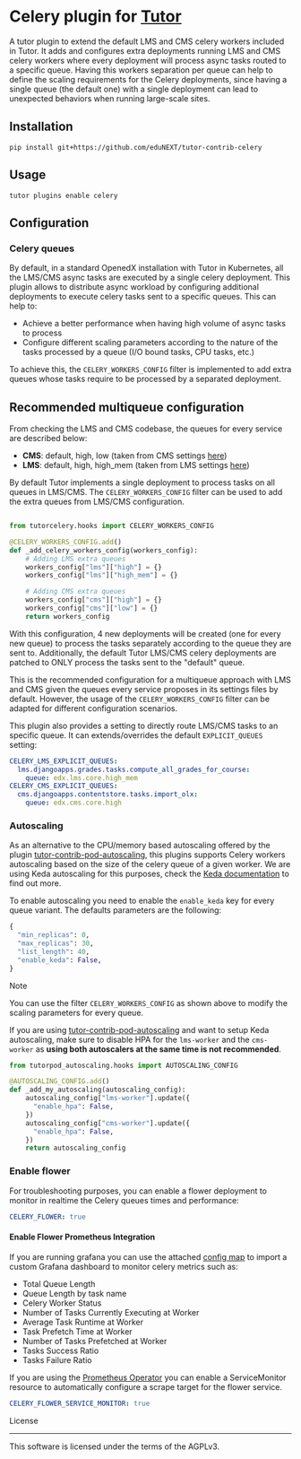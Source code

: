 # Celery plugin for [Tutor](https://docs.tutor.edly.io)

A tutor plugin to extend the default LMS and CMS celery workers included in Tutor.
It adds and configures extra deployments running LMS and CMS celery workers where
every deployment will process async tasks routed to a specific queue. Having this
workers separation per queue can help to define the scaling requirements for the Celery
deployments, since having a single queue (the default one) with a single deployment can
lead to unexpected behaviors when running large-scale sites.

## Installation

```shell
pip install git+https://github.com/eduNEXT/tutor-contrib-celery
```

## Usage

```shell
tutor plugins enable celery
```

## Configuration

### Celery queues

By default, in a standard OpenedX installation with Tutor in Kubernetes, all the LMS/CMS async tasks are executed
by a single celery deployment. This plugin allows to distribute async workload by configuring additional deployments
to execute celery tasks sent to a specific queues. This can help to:

- Achieve a better performance when having high volume of async tasks to process
- Configure different scaling parameters according to the nature of the tasks processed by a queue (I/O bound tasks,
CPU tasks, etc.)

To achieve this, the `CELERY_WORKERS_CONFIG` filter is implemented to add extra queues whose tasks require to be
processed by a separated deployment.

## Recommended multiqueue configuration

From checking the LMS and CMS codebase, the queues for every service are described below:

- **CMS**: default, high, low (taken from CMS settings [here](https://github.com/openedx/edx-platform/blob/open-release/redwood.master/cms/envs/common.py#L1578-L1582))
- **LMS**: default, high, high_mem (taken from LMS settings [here](https://github.com/openedx/edx-platform/blob/open-release/redwood.master/lms/envs/common.py#L2913-L2917))

By default Tutor implements a single deployment to process tasks on all queues in LMS/CMS. The `CELERY_WORKERS_CONFIG` filter
can be used to add the extra queues from LMS/CMS configuration.

```python

from tutorcelery.hooks import CELERY_WORKERS_CONFIG

@CELERY_WORKERS_CONFIG.add()
def _add_celery_workers_config(workers_config):
    # Adding LMS extra queues
    workers_config["lms"]["high"] = {}
    workers_config["lms"]["high_mem"] = {}

    # Adding CMS extra queues
    workers_config["cms"]["high"] = {}
    workers_config["cms"]["low"] = {}
    return workers_config
```
With this configuration, 4 new deployments will be created (one for every new queue) to process the tasks
separately according to the queue they are sent to. Additionally, the default Tutor LMS/CMS celery deployments
are patched to ONLY process the tasks sent to the "default" queue.

This is the recommended configuration for a multiqueue approach with LMS and CMS given the queues every
service proposes in its settings files by default. However, the usage of the `CELERY_WORKERS_CONFIG` filter
can be adapted for different configuration scenarios.

This plugin also provides a setting to directly route LMS/CMS tasks to an specific queue. It can extends/overrides
the default `EXPLICIT_QUEUES` setting:

```yaml
CELERY_LMS_EXPLICIT_QUEUES:
  lms.djangoapps.grades.tasks.compute_all_grades_for_course:
    queue: edx.lms.core.high_mem
CELERY_CMS_EXPLICIT_QUEUES:
  cms.djangoapps.contentstore.tasks.import_olx:
    queue: edx.cms.core.high
```

### Autoscaling

As an alternative to the CPU/memory based autoscaling offered by the plugin [tutor-contrib-pod-autoscaling](https://github.com/eduNEXT/tutor-contrib-pod-autoscaling),
this plugins supports Celery workers autoscaling based on the size of the celery queue of a given worker. We are using
Keda autoscaling for this purposes, check the [Keda documentation](https://keda.sh/docs) to find out more.

To enable autoscaling you need to enable the `enable_keda` key for every queue variant. The defaults parameters are the following:

```python
{
  "min_replicas": 0,
  "max_replicas": 30,
  "list_length": 40,
  "enable_keda": False,
}
```

> [!NOTE]
> You can use the filter `CELERY_WORKERS_CONFIG` as shown above to modify the scaling parameters for every queue.

If you are using [tutor-contrib-pod-autoscaling](https://github.com/eduNEXT/tutor-contrib-pod-autoscaling) and want to setup Keda autoscaling, make sure to disable HPA for the `lms-worker` and the `cms-worker` as **using both autoscalers at the same time is not recommended**.

```python
from tutorpod_autoscaling.hooks import AUTOSCALING_CONFIG

@AUTOSCALING_CONFIG.add()
def _add_my_autoscaling(autoscaling_config):
    autoscaling_config["lms-worker"].update({
      "enable_hpa": False,
    })
    autoscaling_config["cms-worker"].update({
      "enable_hpa": False,
    })
    return autoscaling_config
```

### Enable flower

For troubleshooting purposes, you can enable a flower deployment to monitor in realtime the Celery queues
times and performance:

```yaml
CELERY_FLOWER: true
```

#### Enable Flower Prometheus Integration

If you are running grafana you can use the attached [config map](resources/configmap.yaml) to import a custom Grafana dashboard to monitor
celery metrics such as:

- Total Queue Length
- Queue Length by task name
- Celery Worker Status
- Number of Tasks Currently Executing at Worker
- Average Task Runtime at Worker
- Task Prefetch Time at Worker
- Number of Tasks Prefetched at Worker
- Tasks Success Ratio
- Tasks Failure Ratio

If you are using the [Prometheus Operator](https://github.com/prometheus-operator/prometheus-operator) you can enable a ServiceMonitor resource to automatically configure a scrape target for the flower service.

```yaml
CELERY_FLOWER_SERVICE_MONITOR: true
```

License

---

This software is licensed under the terms of the AGPLv3.
